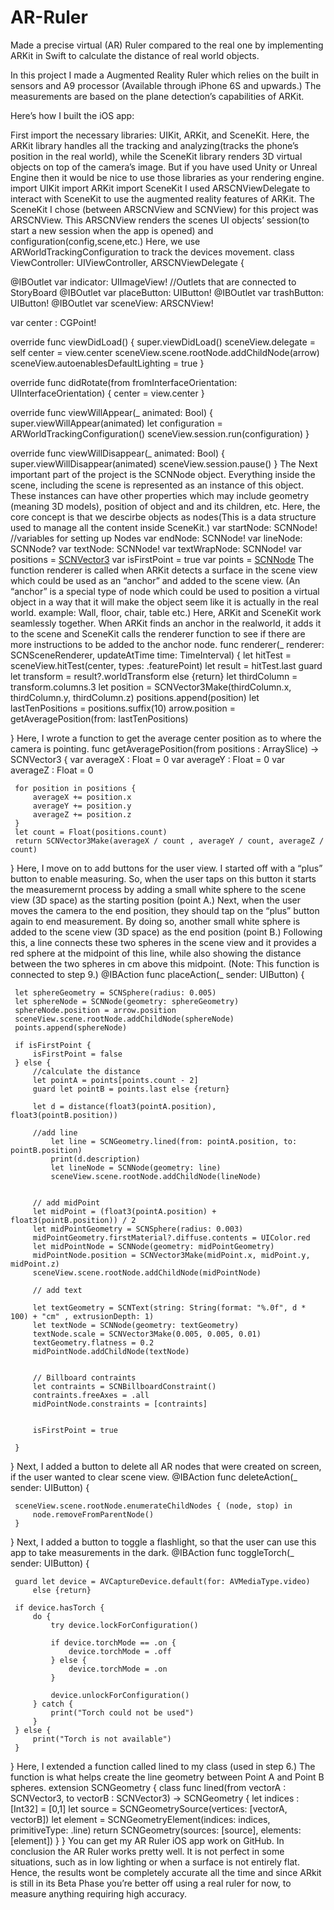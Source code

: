 # AR-Ruler
Made a precise virtual (AR) Ruler compared to the real one by implementing ARKit in Swift to calculate the distance of real world objects.

In this project I made a Augmented Reality Ruler which relies on the built in sensors and A9 processor (Available through iPhone 6S and upwards.) The measurements are based on the plane detection’s capabilities of ARKit.


Here’s how I built the iOS app:

First import the necessary libraries: UIKit, ARKit, and SceneKit. Here, the ARKit library handles all the tracking and analyzing(tracks the phone’s position in the real world), while the SceneKit library renders 3D virtual objects on top of the camera’s image. But if you have used Unity or Unreal Engine then it would be nice to use those libraries as your rendering engine.
import UIKit
import ARKit
import SceneKit
I used ARSCNViewDelegate to interact with SceneKit to use the augmented reality features of ARKit. The SceneKit I chose (between ARSCNView and SCNView) for this project was ARSCNView. This ARSCNView renders the scenes UI objects’ session(to start a new session when the app is opened) and configuration(config,scene,etc.) Here, we use ARWorldTrackingConfiguration to track the devices movement.
class ViewController: UIViewController, ARSCNViewDelegate {
    
 @IBOutlet var indicator: UIImageView!       //Outlets that are connected to StoryBoard
 @IBOutlet var placeButton: UIButton!
 @IBOutlet var trashButton: UIButton!
 @IBOutlet var sceneView: ARSCNView!
    
 var center : CGPoint!

 override func viewDidLoad() {
     super.viewDidLoad()
     sceneView.delegate = self
     center = view.center
     sceneView.scene.rootNode.addChildNode(arrow)
     sceneView.autoenablesDefaultLighting = true
 }

 override func didRotate(from fromInterfaceOrientation: UIInterfaceOrientation) {
     center = view.center
 }

 override func viewWillAppear(_ animated: Bool) {
     super.viewWillAppear(animated)
     let configuration = ARWorldTrackingConfiguration()
     sceneView.session.run(configuration)
 }

 override func viewWillDisappear(_ animated: Bool) {
     super.viewWillDisappear(animated)
     sceneView.session.pause()
 }
The Next important part of the project is the SCNNode object. Everything inside the scene, including the scene is represented as an instance of this object. These instances can have other properties which may include geometry (meaning 3D models), position of object and and its children, etc. Here, the core concept is that we descirbe objects as nodes(This is a data structure used to manage all the content inside SceneKit.)
 var startNode: SCNNode!         //variables for setting up Nodes
 var endNode: SCNNode!
 var lineNode: SCNNode?
 var textNode: SCNNode!
 var textWrapNode: SCNNode!
 var positions = [SCNVector3]()
 var isFirstPoint = true
 var points = [SCNNode]()
The function renderer is called when ARKit detects a surface in the scene view which could be used as an “anchor” and added to the scene view. (An “anchor” is a special type of node which could be used to position a virtual object in a way that it will make the object seem like it is actually in the real world. example: Wall, floor, chair, table etc.) Here, ARKit and SceneKit work seamlessly together. When ARKit finds an anchor in the realworld, it adds it to the scene and SceneKit calls the renderer function to see if there are more instructions to be added to the anchor node.
func renderer(_ renderer: SCNSceneRenderer, updateAtTime time: TimeInterval) {
     let hitTest = sceneView.hitTest(center, types: .featurePoint)
     let result = hitTest.last
     guard let transform = result?.worldTransform else {return}
     let thirdColumn = transform.columns.3
     let position = SCNVector3Make(thirdColumn.x, thirdColumn.y, thirdColumn.z)
     positions.append(position)
     let lastTenPositions = positions.suffix(10)
     arrow.position = getAveragePosition(from: lastTenPositions)
        
 }
Here, I wrote a function to get the average center position as to where the camera is pointing.
  func getAveragePosition(from positions : ArraySlice<SCNVector3>) -> SCNVector3 {
     var averageX : Float = 0
     var averageY : Float = 0
     var averageZ : Float = 0

     for position in positions {
         averageX += position.x
         averageY += position.y
         averageZ += position.z
     }
     let count = Float(positions.count)
     return SCNVector3Make(averageX / count , averageY / count, averageZ / count)
 } 
Here, I move on to add buttons for the user view. I started off with a “plus” button to enable measuring. So, when the user taps on this button it starts the measuremernt process by adding a small white sphere to the scene view (3D space) as the starting position (point A.) Next, when the user moves the camera to the end position, they should tap on the “plus” button again to end measurement. By doing so, another small white sphere is added to the scene view (3D space) as the end position (point B.) Following this, a line connects these two spheres in the scene view and it provides a red sphere at the midpoint of this line, while also showing the distance between the two spheres in cm above this midpoint. (Note: This function is connected to step 9.)
@IBAction func placeAction(_ sender: UIButton) {
        
     let sphereGeometry = SCNSphere(radius: 0.005)
     let sphereNode = SCNNode(geometry: sphereGeometry)
     sphereNode.position = arrow.position
     sceneView.scene.rootNode.addChildNode(sphereNode)
     points.append(sphereNode)
        
     if isFirstPoint {
         isFirstPoint = false
     } else {
         //calculate the distance
         let pointA = points[points.count - 2]
         guard let pointB = points.last else {return}
            
         let d = distance(float3(pointA.position), float3(pointB.position))
            
         //add line
             let line = SCNGeometry.lined(from: pointA.position, to: pointB.position)
             print(d.description)
             let lineNode = SCNNode(geometry: line)
             sceneView.scene.rootNode.addChildNode(lineNode)
            
            
         // add midPoint
         let midPoint = (float3(pointA.position) + float3(pointB.position)) / 2
         let midPointGeometry = SCNSphere(radius: 0.003)
         midPointGeometry.firstMaterial?.diffuse.contents = UIColor.red
         let midPointNode = SCNNode(geometry: midPointGeometry)
         midPointNode.position = SCNVector3Make(midPoint.x, midPoint.y, midPoint.z)
         sceneView.scene.rootNode.addChildNode(midPointNode)
            
         // add text
            
         let textGeometry = SCNText(string: String(format: "%.0f", d * 100) + "cm" , extrusionDepth: 1)
         let textNode = SCNNode(geometry: textGeometry)
         textNode.scale = SCNVector3Make(0.005, 0.005, 0.01)
         textGeometry.flatness = 0.2
         midPointNode.addChildNode(textNode)
            
            
         // Billboard contraints
         let contraints = SCNBillboardConstraint()
         contraints.freeAxes = .all
         midPointNode.constraints = [contraints]
            
            
         isFirstPoint = true   
            
     }
        
 }
Next, I added a button to delete all AR nodes that were created on screen, if the user wanted to clear scene view.
 @IBAction func deleteAction(_ sender: UIButton) {
       
     sceneView.scene.rootNode.enumerateChildNodes { (node, stop) in
         node.removeFromParentNode()
     }
        
 }
Next, I added a button to toggle a flashlight, so that the user can use this app to take measurements in the dark.
@IBAction func toggleTorch(_ sender: UIButton) {
        
     guard let device = AVCaptureDevice.default(for: AVMediaType.video)
         else {return}
        
     if device.hasTorch {
         do {
             try device.lockForConfiguration()
                
             if device.torchMode == .on {
                 device.torchMode = .off
             } else {
                 device.torchMode = .on
             }
                
             device.unlockForConfiguration()
         } catch {
             print("Torch could not be used")
         }
     } else {
         print("Torch is not available")
     }
 }
Here, I extended a function called lined to my class (used in step 6.) The function is what helps create the line geometry between Point A and Point B spheres.
extension SCNGeometry {
 class func lined(from vectorA : SCNVector3, to vectorB : SCNVector3) -> SCNGeometry {
     let indices : [Int32] = [0,1]
     let source = SCNGeometrySource(vertices: [vectorA, vectorB])
     let element = SCNGeometryElement(indices: indices, primitiveType: .line)
     return SCNGeometry(sources: [source], elements: [element])
 }
}
You can get my AR Ruler iOS app work on GitHub. In conclusion the AR Ruler works pretty well. It is not perfect in some situations, such as in low lighting or when a surface is not entirely flat. Hence, the results wont be completely accurate all the time and since ARkit is still in its Beta Phase you’re better off using a real ruler for now, to measure anything requiring high accuracy.
